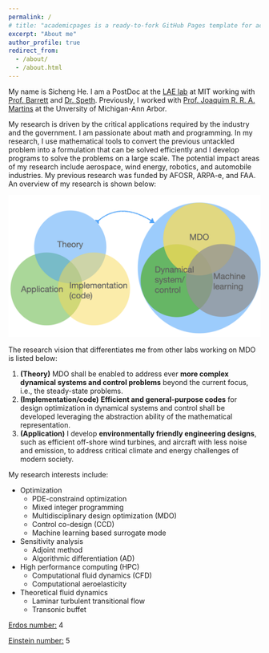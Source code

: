 ```yaml
---
permalink: /
# title: "academicpages is a ready-to-fork GitHub Pages template for academic personal websites"
excerpt: "About me"
author_profile: true
redirect_from: 
  - /about/
  - /about.html
---
```


My name is Sicheng He. 
I am a PostDoc at the [LAE lab](https://lae.mit.edu/) at MIT working with [Prof. Barrett](http://barrett.mit.edu/) and [Dr. Speth](https://lae.mit.edu/team/raymond-speth/).
Previously, I worked with [Prof. Joaquim R. R. A. Martins](https://aero.engin.umich.edu/people/martins-joaquim-r-r-a/) at the Unversity of Michigan-Ann Arbor.

My research is driven by the critical applications required by the industry and the government.
I am passionate about math and programming.
In my research, I use mathematical tools to convert the previous untackled problem into a formulation that can be solved efficiently and I develop programs to solve the problems on a large scale.
The potential impact areas of my research include aerospace, wind energy, robotics, and automobile industries.
My previous research was funded by AFOSR, ARPA-e, and FAA.
An overview of my research is shown below:

![Drag Racing](../images/balls.001.png)

The research vision that differentiates me from other labs working on MDO is listed below:
1. **(Theory)** MDO shall be enabled to address ever **more complex dynamical systems and control problems** beyond the current focus, i.e., the steady-state problems.
2. **(Implementation/code)** **Efficient and general-purpose codes** for design optimization in dynamical systems and control shall be developed leveraging the abstraction ability of the mathematical representation.
3. **(Application)** I develop **environmentally friendly engineering designs**, such as efficient off-shore wind turbines, and aircraft with less noise and emission, to address critical climate and energy challenges of modern society.


My research interests include:

* Optimization 
  * PDE-constraind optimization 
  * Mixed integer programming 
  * Multidisciplinary design optimization (MDO) 
  * Control co-design (CCD)
  * Machine learning based surrogate mode 
* Sensitivity analysis 
  * Adjoint method 
  * Algorithmic differentiation (AD)
* High performance computing (HPC) 
  * Computational fluid dynamics (CFD) 
  * Computational aeroelasticity
* Theoretical fluid dynamics
  * Laminar turbulent transitional flow 
  * Transonic buffet


[Erdos number:](https://mathscinet.ams.org/mathscinet/collaborationDistance.html) 4

[Einstein number:](https://mathscinet.ams.org/mathscinet/collaborationDistance.html?group_source=62280) 5